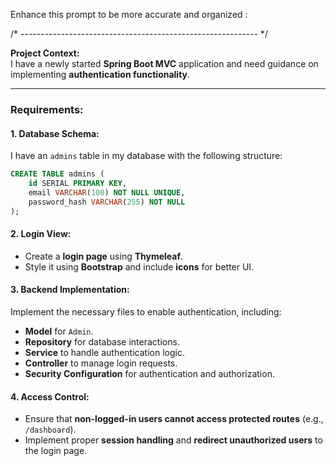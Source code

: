 Enhance this prompt to be more accurate and organized : 

/* ----------------------------------------------------------- */


**Project Context:**  
I have a newly started **Spring Boot MVC** application and need guidance on implementing **authentication functionality**.  

---

### **Requirements:**  

#### **1. Database Schema:**  
I have an `admins` table in my database with the following structure:  
```sql
CREATE TABLE admins (
    id SERIAL PRIMARY KEY,
    email VARCHAR(100) NOT NULL UNIQUE,
    password_hash VARCHAR(255) NOT NULL
);
```

#### **2. Login View:**  
- Create a **login page** using **Thymeleaf**.  
- Style it using **Bootstrap** and include **icons** for better UI.  

#### **3. Backend Implementation:**  
Implement the necessary files to enable authentication, including:  
- **Model** for `Admin`.  
- **Repository** for database interactions.  
- **Service** to handle authentication logic.  
- **Controller** to manage login requests.  
- **Security Configuration** for authentication and authorization.  

#### **4. Access Control:**  
- Ensure that **non-logged-in users cannot access protected routes** (e.g., `/dashboard`).  
- Implement proper **session handling** and **redirect unauthorized users** to the login page.  